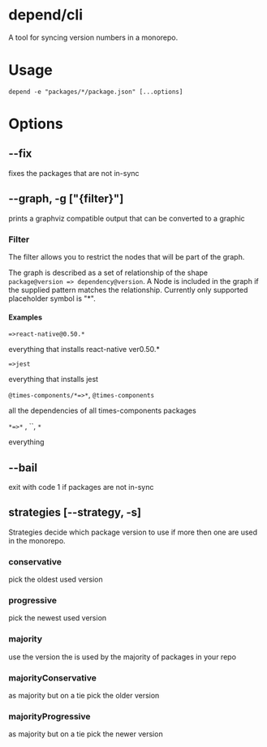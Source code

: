 # depend/cli

A tool for syncing version numbers in a monorepo.

# Usage

```
depend -e "packages/*/package.json" [...options]
```

# Options

## --fix

fixes the packages that are not in-sync

## --graph, -g ["{filter}"]

prints a graphviz compatible output that can be converted to a graphic

### Filter

The filter allows you to restrict the nodes that will be part of the graph.

The graph is described as a set of relationship of the shape `package@version =>
dependency@version`. A Node is included in the graph if the supplied pattern
matches the relationship. Currently only supported placeholder symbol is "\*".

#### Examples

`=>react-native@0.50.*`

everything that installs react-native ver0.50.\*

`=>jest`

everything that installs jest

`@times-components/*=>*`, `@times-components`

all the dependencies of all times-components packages

`*=>*` , ``, `*`

everything

## --bail

exit with code 1 if packages are not in-sync

## strategies [--strategy, -s]

Strategies decide which package version to use if more then one are used in the
monorepo.

### conservative

pick the oldest used version

### progressive

pick the newest used version

### majority

use the version the is used by the majority of packages in your repo

### majorityConservative

as majority but on a tie pick the older version

### majorityProgressive

as majority but on a tie pick the newer version

